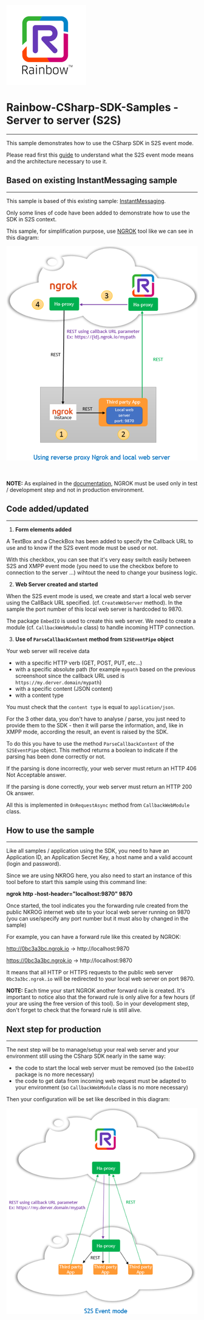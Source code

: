 ![Rainbow](./../logo_rainbow.png)

 
# Rainbow-CSharp-SDK-Samples - Server to server (S2S) 
---

This sample demonstrates how to use the CSharp SDK in S2S event mode.

Please read first this [guide](https://developers.openrainbow.com/doc/sdk/csharp/core/lts/guides/035_events_mode) to understand what the S2S event mode means and the architecture necessary to use it. 


## Based on existing InstantMessaging sample
---

This sample is based of this existing sample: [InstantMessaging](https://github.com/Rainbow-CPaaS/Rainbow-CSharp-SDK-Samples/tree/master/Windows_NetFwk/InstantMessaging).

Only some lines of code have been added to demonstrate how to use the SDK in S2S context.

This sample, for simplification purpose, use [NGROK](https://ngrok.com/) tool like we can see in this diagram:

<center>
<img src="./images/NgrokConfig.png">
</center>
<br><br>

**NOTE:** As explained in the [documentation](https://developers.openrainbow.com/doc/sdk/csharp/core/lts/guides/035_events_mode), NGROK must be used only in test / development step and not in production environment.  


## Code added/updated
---

1. **Form elements added**

A TextBox and a CheckBox has been added to specify the Callback URL to use and to know if the S2S event mode must be used or not.

With this checkbox, you can see that it's very easy switch easily between S2S and XMPP event mode (you need to use the checkbox before to connection to the server ...) wihtout the need to change your business logic.

2. **Web Server created and started**

When the S2S event mode is used, we create and start a local web server using the CallBack URL specified.  (cf. `CreateWebServer` method). In the sample  the port number of this local web server is hardcoded to 9870.

The package `EmbedIO` is used to create this web server. We need to create a module (cf. `CallbackWebModule` class) to handle incoming HTTP connection.

3. **Use of `ParseCallbackContent` method from `S2SEventPipe` object**  

Your web server will receive data
- with a specific HTTP verb (GET, POST, PUT, etc...)
- with a specific absolute path (for example `mypath` based on the previous screenshoot since the callback URL used is `https://my.derver.domain/mypath`)
- with a specific content (JSON content)
- with a content type

You must check that the `content type` is equal to `application/json`.
                                                                             
For the 3 other data, you don't have to analyse / parse, you just need to provide them to the SDK - then it will parse the information, and, like in XMPP mode, according the result, an event is raised by the SDK. 

To do this you have to use the method `ParseCallbackContent` of the `S2SEventPipe` object. This method returns a boolean to indicate if the parsing has been done correctly or not.

If the parsing is done incorrectly, your web server must return an HTTP 406 Not Acceptable answer.

If the parsing is done correctly, your web server must return an HTTP 200 Ok answer.

All this is implemented in `OnRequestAsync` method from  `CallbackWebModule` class.


## How to use the sample
---

Like all samples / application using the SDK, you need to have an Application ID, an Application Secret Key, a host name and  a valid account (login and password).

Since we are using NKROG here, you also need to start an instance of this tool before to start this sample using this command line:

**ngrok http -host-header="localhost:9870" 9870**

Once started, the tool indicates you the forwarding rule created from the public NKROG internet web site to your local web server running on 9870 (you can use/specify any port number but it must also by changed in the sample)
  
For example, you can have a forward rule like this created by NGROK:

http://0bc3a3bc.ngrok.io -> http://localhost:9870

https://0bc3a3bc.ngrok.io -> http://localhost:9870  

It means that all HTTP or HTTPS requests to the public web server `0bc3a3bc.ngrok.io` will be redirected to your local web server on port 9870.

**NOTE:** Each time your start NGROK another forward rule is created. It's important to notice also that the forward rule is only alive for a few hours (if your are using the free version of this tool). So in your development step, don't forget to check that the forward rule is still alive.


## Next step for production
---

The next step will be to manage/setup your real web server and your environment still using the CSharp SDK nearly in the same way:
- the code to start the local web server must be removed (so the `EmbedIO` package is no more necessary)
- the code to get data from incoming web request must be adapted to your environment (so `CallbackWebModule` class is no more necessary)

Then your configuration will be set like described in this diagram:
<center>
<img src="./images/EventModeS2S.png">
</center>
<br><br>

